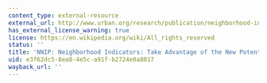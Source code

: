 ```yaml
---
content_type: external-resource
external_url: http://www.urban.org/research/publication/neighborhood-indicators-taking-advantage-new-potential
has_external_license_warning: true
license: https://en.wikipedia.org/wiki/All_rights_reserved
status: ''
title: 'NNIP: Neighborhood Indicators: Take Advantage of the New Potential'
uid: e3f62dc5-8ea8-4e5c-a91f-b2724e0a8017
wayback_url: ''
---
```

